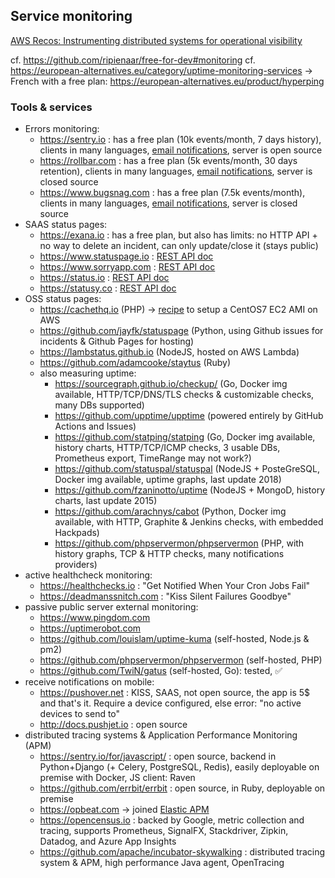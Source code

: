 ## Service monitoring
[AWS Recos: Instrumenting distributed systems for operational visibility](https://aws.amazon.com/fr/builders-library/instrumenting-distributed-systems-for-operational-visibility/)

cf. https://github.com/ripienaar/free-for-dev#monitoring
cf. https://european-alternatives.eu/category/uptime-monitoring-services
    -> French with a free plan: https://european-alternatives.eu/product/hyperping

### Tools & services
- Errors monitoring:
  * https://sentry.io : has a free plan (10k events/month, 7 days history), clients in many languages, [email notifications](https://docs.sentry.io/learn/notifications/), server is open source
  * https://rollbar.com : has a free plan (5k events/month, 30 days retention), clients in many languages, [email notifications](https://rollbar.com/blog/notification-types-how-to-use-them/#notifications-for-email), server is closed source
  * https://www.bugsnag.com : has a free plan (7.5k events/month), clients in many languages, [email notifications](https://docs.bugsnag.com/product/email/), server is closed source
- SAAS status pages:
  * https://exana.io : has a free plan, but also has limits: no HTTP API + no way to delete an incident, can only update/close it (stays public)
  * https://www.statuspage.io : [REST API doc](http://doers.statuspage.io/api/v1/incidents/)
  * https://www.sorryapp.com : [REST API doc](https://docs.sorryapp.com/api/v1/reference/pages/notices/)
  * https://status.io : [REST API doc](https://statusio.docs.apiary.io)
  * https://statusy.co : [REST API doc](https://api.statusy.co/?uid=161a00cdc946ef-0b341c9832c015-d35346d-1fa400-161a00cdc961475#create-an-incident)
- OSS status pages:
  * https://cachethq.io (PHP) -> [recipe](https://www.reddit.com/r/sysadmin/comments/6r5rzq/xpost_from_rhomelab_is_there_something_similar_to/dl304ed/) to setup a CentOS7 EC2 AMI on AWS
  * https://github.com/jayfk/statuspage (Python, using Github issues for incidents & Github Pages for hosting)
  * https://lambstatus.github.io (NodeJS, hosted on AWS Lambda)
  * https://github.com/adamcooke/staytus (Ruby)
  * also measuring uptime:
    + https://sourcegraph.github.io/checkup/ (Go, Docker img available, HTTP/TCP/DNS/TLS checks & customizable checks, many DBs supported)
    + https://github.com/upptime/upptime (powered entirely by GitHub Actions and Issues)
    + https://github.com/statping/statping (Go, Docker img available, history charts, HTTP/TCP/ICMP checks, 3 usable DBs, Prometheus export, TimeRange may not work?)
    + https://github.com/statuspal/statuspal (NodeJS + PosteGreSQL, Docker img available, uptime graphs, last update 2018)
    + https://github.com/fzaninotto/uptime (NodeJS + MongoD, history charts, last update 2015)
    + https://github.com/arachnys/cabot (Python, Docker img available, with HTTP, Graphite & Jenkins checks, with embedded Hackpads)
    + https://github.com/phpservermon/phpservermon (PHP, with history graphs, TCP & HTTP checks, many notifications providers)
- active healthcheck monitoring:
  * https://healthchecks.io : "Get Notified When Your Cron Jobs Fail"
  * https://deadmanssnitch.com : "Kiss Silent Failures Goodbye"
- passive public server external monitoring:
  * https://www.pingdom.com
  * https://uptimerobot.com
  * https://github.com/louislam/uptime-kuma (self-hosted, Node.js & pm2)
  * https://github.com/phpservermon/phpservermon (self-hosted, PHP)
  * https://github.com/TwiN/gatus (self-hosted, Go): tested, ✅
- receive notifications on mobile:
  * https://pushover.net : KISS, SAAS, not open source, the app is 5$ and that's it.
  Require a device configured, else error: "no active devices to send to"
  * http://docs.pushjet.io : open source
- distributed tracing systems & Application Performance Monitoring (APM)
  * https://sentry.io/for/javascript/ : open source, backend in Python+Django (+ Celery, PostgreSQL, Redis), easily deployable on premise with Docker, JS client: Raven
  * https://github.com/errbit/errbit : open source, in Ruby, deployable on premise
  * https://opbeat.com -> joined [Elastic APM](https://www.elastic.co/solutions/apm)
  * https://opencensus.io : backed by Google, metric collection and tracing, supports Prometheus, SignalFX, Stackdriver, Zipkin, Datadog, and Azure App Insights
  * https://github.com/apache/incubator-skywalking : distributed tracing system & APM, high performance Java agent, OpenTracing
